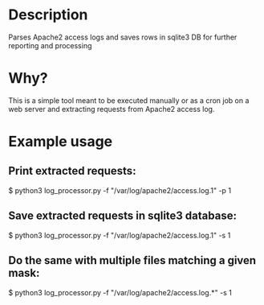# Description
Parses Apache2 access logs and saves rows in sqlite3 DB for further reporting and processing

# Why?
This is a simple tool meant to be executed manually or as a cron job on a web server and extracting requests from Apache2 access log.

# Example usage
## Print extracted requests:

$ python3 log_processor.py -f "/var/log/apache2/access.log.1" -p 1

## Save extracted requests in sqlite3 database:

$ python3 log_processor.py -f "/var/log/apache2/access.log.1" -s 1

## Do the same with multiple files matching a given mask:

$ python3 log_processor.py -f "/var/log/apache2/access.log.*" -s 1
